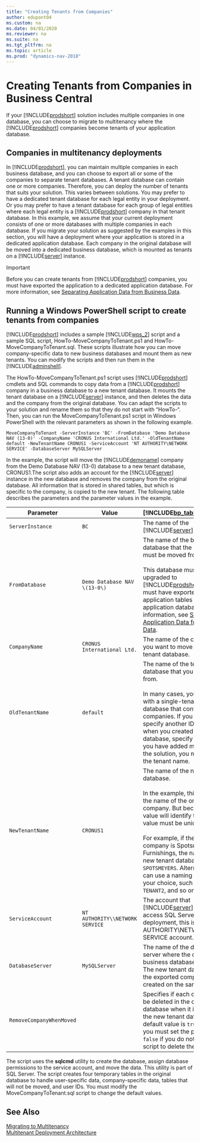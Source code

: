 ```yaml
---
title: "Creating Tenants from Companies"
author: edupont04
ms.custom: na
ms.date: 04/01/2020
ms.reviewer: na
ms.suite: na
ms.tgt_pltfrm: na
ms.topic: article
ms.prod: "dynamics-nav-2018"
---
```

# Creating Tenants from Companies in Business Central
If your [!INCLUDE[prodshort](../developer/includes/prodshort.md)] solution includes multiple companies in one database, you can choose to migrate to multitenancy where the [!INCLUDE[prodshort](../developer/includes/prodshort.md)] companies become tenants of your application database.  

## Companies in multitenancy deployments
  
 In [!INCLUDE[prodshort](../developer/includes/prodshort.md)], you can maintain multiple companies in each business database, and you can choose to export all or some of the companies to separate tenant databases. A tenant database can contain one or more companies. Therefore, you can deploy the number of tenants that suits your solution. This varies between solutions. You may prefer to have a dedicated tenant database for each legal entity in your deployment. Or you may prefer to have a tenant database for each group of legal entities where each legal entity is a [!INCLUDE[prodshort](../developer/includes/prodshort.md)] company in that tenant database. In this example, we assume that your current deployment consists of one or more databases with multiple companies in each database. If you migrate your solution as suggested by the examples in this section, you will have a deployment where your application is stored in a dedicated application database. Each company in the original database will be moved into a dedicated business database, which is mounted as tenants on a [!INCLUDE[server](../developer/includes/server.md)] instance.  

> [!IMPORTANT]  
>  Before you can create tenants from [!INCLUDE[prodshort](../developer/includes/prodshort.md)] companies, you must have exported the application to a dedicated application database. For more information, see [Separating Application Data from Business Data](Separating-Application-Data-from-Business-Data.md).  

## Running a Windows PowerShell script to create tenants from companies
  
 [!INCLUDE[prodshort](../developer/includes/prodshort.md)] includes a sample [!INCLUDE[wps_2](../developer/includes/wps_2_md.md)] script and a sample SQL script, HowTo-MoveCompanyToTenant.ps1 and HowTo-MoveCompanyToTenant.sql. These scripts illustrate how you can move company-specific data to new business databases and mount them as new tenants. You can modify the scripts and then run them in the [!INCLUDE[adminshell](../developer/includes/adminshell.md)].

 The HowTo-MoveCompanyToTenant.ps1 script uses [!INCLUDE[prodshort](../developer/includes/prodshort.md)] cmdlets and SQL commands to copy data from a [!INCLUDE[prodshort](../developer/includes/prodshort.md)] company in a business database to a new tenant database. It mounts the tenant database on a [!INCLUDE[server](../developer/includes/server.md)] instance, and then deletes the data and the company from the original database. You can adapt the scripts to your solution and rename them so that they do not start with “HowTo-“. Then, you can run the MoveCompanyToTenant.ps1 script in Windows PowerShell with the relevant parameters as shown in the following example.  

```  
MoveCompanyToTenant -ServerInstance 'BC' -FromDatabase 'Demo Database NAV (13-0)' -CompanyName 'CRONUS International Ltd.' -OldTenantName default -NewTenantName CRONUS1 -ServiceAccount 'NT AUTHORITY\NETWORK SERVICE' -DatabaseServer MySQLServer  
```  

 In the example, the script will move the [!INCLUDE[demoname](../developer/includes/demoname_md.md)] company from the Demo Database NAV \(13-0\) database to a new tenant database, CRONUS1.The script also adds an account for the [!INCLUDE[server](../developer/includes/server.md)] instance in the new database and removes the company from the original database. All information that is stored in shared tables, but which is specific to the company, is copied to the new tenant. The following table describes the parameters and the parameter values in the example.  

|Parameter|Value|[!INCLUDE[bp_tabledescription](../developer/includes/bp_tabledescription_md.md)]|  
|---------------|-----------|---------------------------------------|  
|`ServerInstance`|`BC`|The name of the [!INCLUDE[server](../developer/includes/server.md)] instance.|  
|`FromDatabase`|`Demo Database NAV \(13-0\)`|The name of the business database that the company must be moved from.<br /><br /> This database must have been upgraded to [!INCLUDE[prodshort](../developer/includes/prodshort.md)], and you must have exported the application tables to an application database. For more information, see [Separating Application Data from Business Data](Separating-Application-Data-from-Business-Data.md).|  
|`CompanyName`|`CRONUS International Ltd.`|The name of the company that you want to move to a new tenant database.|  
|`OldTenantName`|`default`|The name of the tenant in the database that you are exporting from.<br /><br /> In many cases, you are working with a single-tenant business database that contains multiple companies. If you did not specify another ID for the tenant when you created the tenant database, specify `default`. If you have added more tenants to the solution, you must specify the tenant name.|  
|`NewTenantName`|`CRONUS1`|The name of the new tenant database.<br /><br /> In the example, this is based on the name of the original company. But because this value will identify the tenant, the value must be unique.<br /><br /> For example, if the name of the company is Spotsmeyer’s Furnishings, the name of the new tenant database can be `SPOTSMEYERS`. Alternatively, you can use a naming scheme of your choice, such as `TENANT1`, `TENANT2`, and so on.|  
|`ServiceAccount`|`NT AUTHORITY\\NETWORK SERVICE`|The account that [!INCLUDE[server](../developer/includes/server.md)] uses to access SQL Server. In a default deployment, this is the NT AUTHORITY\\NETWORK SERVICE account.|  
|`DatabaseServer`|`MySQLServer`|The name of the database tier server where the current business database is located. The new tenant database for the exported company will be created on the same server.|  
|`RemoveCompanyWhenMoved`||Specifies if each company must be deleted in the original tenant database when it is created in the new tenant database. The default value is `true`. Therefore, you must set the parameter to `false` if you do not want the script to delete the companies.|  

 The script uses the **sqlcmd** utility to create the database, assign database permissions to the service account, and move the data. This utility is part of SQL Server. The script creates four temporary tables in the original database to handle user-specific data, company-specific data, tables that will not be moved, and user IDs. You must modify the MoveCompanyToTenant.sql script to change the default values.  

## See Also  
 [Migrating to Multitenancy](Migrating-to-Multitenancy.md)   
 [Multitenant Deployment Architecture](Multitenant-Deployment-Architecture.md)   

